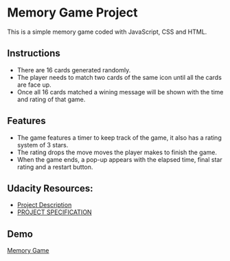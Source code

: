 # Memory Game Project

This is a simple memory game coded with JavaScript, CSS and HTML.

## Instructions

- There are 16 cards generated randomly.
- The player needs to match two cards of the same icon until all the cards are face up.
- Once all 16 cards matched a wining message will be shown with the time and rating of that game.

## Features 

- The game features a timer to keep track of the game, it also has a rating system of 3 stars.
- The rating drops the move moves the player makes to finish the game.
- When the game ends, a pop-up appears with the elapsed time, final star rating and a restart button.

## Udacity Resources:
- [Project Description](https://classroom.udacity.com/nanodegrees/nd001/parts/3d3d1bdc-316b-46c2-bdcf-b713c82804da/modules/677caa06-55d6-444e-a853-08627c5516a7/lessons/4227cbf4-f6ce-4798-a7e5-b1ce3b9e7c33/concepts/0a38769e-8e23-4e3f-9482-d8d1aa80fbb6)
- [PROJECT SPECIFICATION](https://review.udacity.com/#!/rubrics/591/view)

## Demo
 [Memory Game](https://martamihai88.github.io/Memory-Game/)
